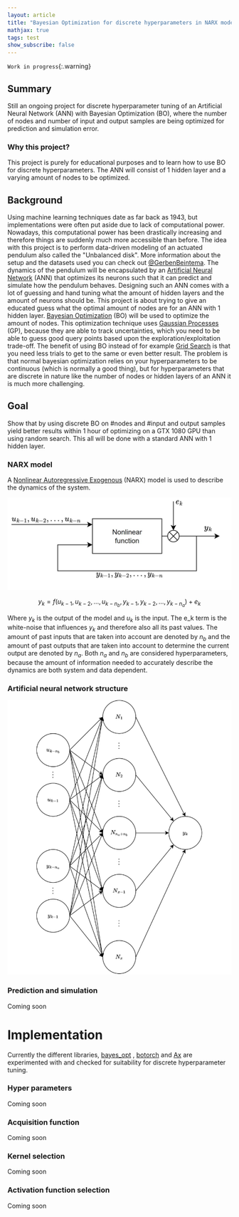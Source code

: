 ```yaml
---
layout: article
title: "Bayesian Optimization for discrete hyperparameters in NARX model "
mathjax: true
tags: test
show_subscribe: false
---
```

`Work in progress`{:.warning}

## Summary
Still an ongoing project for discrete hyperparameter tuning of an Artificial Neural Network (ANN) with Bayesian Optimization (BO), where the number of nodes and number of input and output samples are being optimized for prediction and simulation error. 


### Why this project?
This project is purely for educational purposes and to learn how to use BO for discrete hyperparameters. The ANN will consist of 1 hidden layer and a varying amount of nodes to be optimized.

<!-- ## Personal objective
During my study I did the subject "Machine Learning for systems and control" which involved many different Machine Learning techniques like Gaussian processes, Artificial Neural networks, Reinforcement learning techniques like Q-learning and Actor-Critic based method all inside one large group project. During the group assignment I mainly focussed on Gaussian processes and Actor-critic reinforcement learning. For that reason I would like to continue learning more about the implementations of Deep Neural Networks and the benefits of using Bayesian optimization for hyperparameter tuning. -->

## Background
Using machine learning techniques date as far back as 1943, but implementations were often put aside due to lack of computational power. Nowadays, this computational power has been drastically increasing and therefore things are suddenly much more accessible than before. The idea with this project is to perform data-driven modeling of an actuated pendulum also called the "Unbalanced disk". More information about the setup and the datasets used you can check out [@GerbenBeintema](https://github.com/GerbenBeintema/gym-unbalanced-disk). The dynamics of the pendulum will be encapsulated by an [Artificial Neural Network](https://en.wikipedia.org/wiki/Artificial_neural_network) (ANN) that optimizes its neurons such that it can predict and simulate how the pendulum behaves. Designing such an ANN comes with a lot of guessing and hand tuning what the amount of hidden layers and the amount of neurons should be. This project is about trying to give an educated guess what the optimal amount of nodes are for an ANN with 1 hidden layer. [Bayesian Optimization](https://en.wikipedia.org/wiki/Bayesian_optimization#:~:text=Bayesian%20optimization%20is%20a%20sequential,expensive%2Dto%2Devaluate%20functions.) (BO) will be used to optimize the amount of nodes. This optimization technique uses [Gaussian Processes](https://en.wikipedia.org/wiki/Gaussian_process) (GP), because they are able to track uncertainties, which you need to be able to guess good query points based upon the exploration/exploitation trade-off. The benefit of using BO instead of for example [Grid Search](https://en.wikipedia.org/wiki/Hyperparameter_optimization) is that you need less trials to get to the same or even better result. The problem is that normal bayesian optimization relies on your hyperparameters to be continuous (which is normally a good thing), but for hyperparameters that are discrete in nature like the number of nodes or hidden layers of an ANN it is much more challenging.

## Goal 
Show that by using discrete BO on #nodes and #input and output samples yield better results within 1 hour of optimizing on a GTX 1080 GPU than using random search. This all will be done with a standard ANN with 1 hidden layer.


<!-- ### First principle modeling
$$
\begin{aligned}
\dot{\theta}(t) &=\omega(t) \\
\dot{\omega}(t) &=-\frac{M g l}{J} \sin (\theta(t))-\frac{1}{\tau} \omega(t)+\frac{K_{m}}{\tau} u(t)
\end{aligned}
$$ -->

### NARX model
A [Nonlinear Autoregressive Exogenous](https://en.wikipedia.org/wiki/Nonlinear_autoregressive_exogenous_model#:~:text=In%20time%20series%20modeling%2C%20a,of%20the%20same%20series%3B%20and) (NARX) model is used to describe the dynamics of the system. 



   
![NARX_model](/assets/images/bayes-opt-discrete/narx_jpg.jpg)


$$y_k = f(u_{k-1},u_{k-2},...,u_{k-n_b},y_{k-1},y_{k-2},...,y_{k-n_a}) + e_k$$

Where $y_k$ is the output of the model and $u_k$ is the input. The e_k term is the white-noise that influences $y_k$ and therefore also all its past values. The amount of past inputs that are taken into account are denoted by $n_b$ and the amount of past outputs that are taken into account to determine the current output are denoted by $n_a$. Both $n_a$ and $n_b$ are considered hyperparameters, because the amount of information needed to accurately describe the dynamics are both system and data dependent.  
### Artificial neural network structure

![NARX_model](/assets/images/bayes-opt-discrete/ann_struct.jpg)

### Prediction and simulation
Coming soon

# Implementation
Currently the different libraries, [bayes_opt](https://github.com/wind-m05/BayesianOptimization) , [botorch](https://botorch.org/) and [Ax](https://ax.dev/) are experimented with and checked for suitability for discrete hyperparameter tuning.

### Hyper parameters
Coming soon
### Acquisition function
Coming soon
### Kernel selection
Coming soon
### Activation function selection
Coming soon

